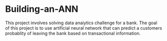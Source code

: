 # Building-an-ANN

This project involves solving data anaiytics challenge for a bank. The goal of this project is to use artificial neural network that can predict a customers probablity of leaving the bank based on transactional information.
